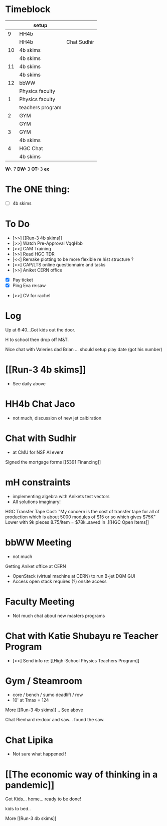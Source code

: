 # Timeblock

|     | setup            |             |
| --- | ---------------- | ----------- |
| 9   | HH4b             |             |
|     | ~~HH4b~~         | Chat Sudhir |
| 10  | 4b skims         |             |
|     | 4b skims         |             |
| 11  | 4b skims         |             |
|     | 4b skims         |             |
| 12  | bbWW             |             |
|     | Physics faculty  |             |
| 1   | Physics faculty  |             |
|     | teachers program |             |
| 2   | GYM              |             |
|     | GYM              |             |
| 3   | GYM              |             |
|     | 4b skims         |             |
| 4   | HGC Chat         |             |
|     | 4b skims         |             |

**W:**. 7 
**DW:** 3 
**OT:** 3
**ex** 

# The ONE thing: 
- [ ]  4b skims


# To Do
- [>>]  [[Run-3 4b skims]]
- [>>]  Watch Pre-Approval VqqHbb
- [>>] CAM Training
- [>>] Read HGC TDR
- [<<] Remake plotting to be more flexible re:hist structure ? 
- [>>]  CAP/LTS online questionnaire and tasks
- [>>] Aniket CERN office
- [x] Pay ticket
- [x] Ping Eva re:saw
- [>>] CV for rachel


# Log

Up at 6:40...Got kids out the door. 

H to school then drop off M&T. 

Nice chat with Valeries dad Brian ... should setup play date (got his number)

# [[Run-3 4b skims]]
- See daily above

# HH4b Chat Jaco
- not much, discussion of new jet calbiration

# Chat with Sudhir
- at CMU for NSF AI event

Signed the mortgage forms
[[5391 Financing]]

# mH constraints
- implementing algebra with Anikets test vectors
- All solutions imaginary! 

 HGC Transfer Tape Cost: "My concern is the cost of transfer tape for all of production which is about 5000 modules of $15 or so which gives $75K" Lower with 9k pieces 8.75/item = $78k..saved in .[[HGC Open Items]]


# bbWW Meeting
- not much 

Getting Aniket office at CERN
- OpenStack (virtual machine at CERN) to run B-jet DQM GUI
- Access open stack requires (?)  onsite access 

# Faculty Meeting
- Not much chat about new masters programs 

# Chat with Katie Shubayu re Teacher Program
- [>>] Send info re: [[High-School Physics Teachers Program]]

# Gym / Steamroom
- core / bench / sumo deadlift / row
- 10' at Tmax = 124


More [[Run-3 4b skims]] .. See above


Chat Rienhard re:door and saw... found the saw. 

# Chat Lipika
- Not sure what happened !

# [[The economic way of thinking in a pandemic]]
 

Got Kids... home... ready to be done!

kids to bed..

More [[Run-3 4b skims]]